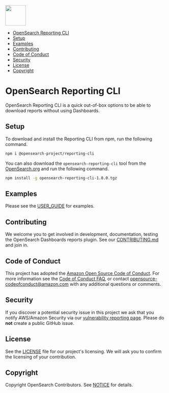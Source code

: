 <img src="https://opensearch.org/assets/img/opensearch-logo-themed.svg" height="64px">

- [OpenSearch Reporting CLI](#opensearch-reporting-cli)
- [Setup](#setup)
- [Examples](#examples)
- [Contributing](#contributing)
- [Code of Conduct](#code-of-conduct)
- [Security](#security)
- [License](#license)
- [Copyright](#copyright)

# OpenSearch Reporting CLI

OpenSearch Reporting CLI is a quick out-of-box options to be able to download reports without using Dashboards.

## Setup

To download and install the Reporting CLI from npm, run the following command.

```bash
npm i @opensearch-project/reporting-cli
```

You can also download the `opensearch-reporting-cli` tool from the [OpenSearch.org](https://opensearch.org/downloads.html) and run the following command.

```bash
npm install -g opensearch-reporting-cli-1.0.0.tgz
```

## Examples

Please see the [USER_GUIDE](USER_GUIDE.md) for examples.

## Contributing

We welcome you to get involved in development, documentation, testing the OpenSearch Dashboards reports plugin. See our [CONTRIBUTING.md](./CONTRIBUTING.md) and join in.

## Code of Conduct

This project has adopted the [Amazon Open Source Code of Conduct](CODE_OF_CONDUCT.md). For more information see the [Code of Conduct FAQ](https://aws.github.io/code-of-conduct-faq), or contact [opensource-codeofconduct@amazon.com](mailto:opensource-codeofconduct@amazon.com) with any additional questions or comments.

## Security

If you discover a potential security issue in this project we ask that you notify AWS/Amazon Security via our [vulnerability reporting page](http://aws.amazon.com/security/vulnerability-reporting/). Please do **not** create a public GitHub issue.

## License

See the [LICENSE](./LICENSE) file for our project's licensing. We will ask you to confirm the licensing of your contribution.

## Copyright

Copyright OpenSearch Contributors. See [NOTICE](NOTICE) for details.
